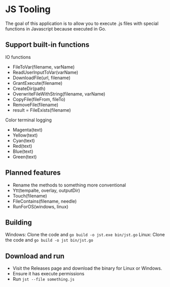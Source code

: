# JS Tooling

The goal of this application is to allow you to execute .js files with special functions in Javascript because executed in Go.


## Support built-in functions

IO functions
- FileToVar(filename, varName)
- ReadUserInputToVar(varName)
- DownloadFile(url, filename)
- GrantExecute(filename)
- CreateDir(path)
- OverwriteFileWithString(filename, varName)
- CopyFile(fileFrom, fileTo)
- RemoveFile(filename)
- result = FileExists(filename)

Color terminal logging
- Magenta(text)
- Yellow(text)
- Cyan(text)
- Red(text)
- Blue(text)
- Green(text)


## Planned features
- Rename the methods to something more conventional
- Ytt(tempalte, overlay, outputDir)
- Touch(filename)
- FileContains(filename, needle)
- RunForOS(windows, linux)

## Building

Windows: Clone the code and `go build -o jst.exe bin/jst.go`
Linux: Clone the code and `go build -o jst bin/jst.go`

## Download and run
- Visit the Releases page and download the binary for Linux or Windows.
- Ensure it has execute permissions
- Run `jst --file something.js` 